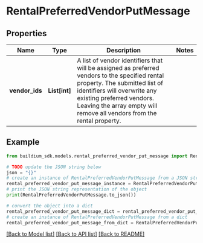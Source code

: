 # RentalPreferredVendorPutMessage


## Properties

Name | Type | Description | Notes
------------ | ------------- | ------------- | -------------
**vendor_ids** | **List[int]** | A list of vendor identifiers that will be assigned as preferred vendors to the specified rental property. The submitted list of identifiers will overwrite any existing preferred vendors. Leaving the array empty will remove all vendors from the rental property. | 

## Example

```python
from buildium_sdk.models.rental_preferred_vendor_put_message import RentalPreferredVendorPutMessage

# TODO update the JSON string below
json = "{}"
# create an instance of RentalPreferredVendorPutMessage from a JSON string
rental_preferred_vendor_put_message_instance = RentalPreferredVendorPutMessage.from_json(json)
# print the JSON string representation of the object
print(RentalPreferredVendorPutMessage.to_json())

# convert the object into a dict
rental_preferred_vendor_put_message_dict = rental_preferred_vendor_put_message_instance.to_dict()
# create an instance of RentalPreferredVendorPutMessage from a dict
rental_preferred_vendor_put_message_from_dict = RentalPreferredVendorPutMessage.from_dict(rental_preferred_vendor_put_message_dict)
```
[[Back to Model list]](../README.md#documentation-for-models) [[Back to API list]](../README.md#documentation-for-api-endpoints) [[Back to README]](../README.md)


